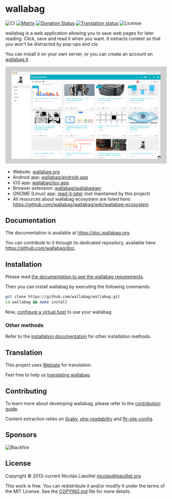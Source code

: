 # wallabag

![CI](https://github.com/wallabag/wallabag/workflows/CI/badge.svg)
[![Matrix](https://matrix.to/img/matrix-badge.svg)](https://matrix.to/#/#wallabag:matrix.org)
[![Donation Status](https://img.shields.io/liberapay/goal/wallabag.svg?logo=liberapay)](https://liberapay.com/wallabag/donate)
[![Translation status](https://hosted.weblate.org/widgets/wallabag/-/svg-badge.svg)](https://hosted.weblate.org/engage/wallabag/?utm_source=widget)
![License](https://img.shields.io/github/license/wallabag/wallabag)

wallabag is a web application allowing you to save web pages for later reading.
Click, save and read it when you want. It extracts content so that you won't be distracted by pop-ups and cie.

You can install it on your own server, or you can create an account on [wallabag.it](https://wallabag.it).

![wallabag](./.github/images/screenshot.png)

* Website: [wallabag.org](https://wallabag.org)
* Android app: [wallabag/android-app](https://github.com/wallabag/android-app)
* iOS app: [wallabag/ios-app](https://github.com/wallabag/ios-app)
* Browser extension: [wallabag/wallabagger](https://github.com/wallabag/wallabagger)
* GNOME (Linux) app: [read-it-later](https://gitlab.gnome.org/World/read-it-later) (not maintained by this project)
* All resources about wallabag ecosystem are listed here: https://github.com/wallabag/wallabag/wiki/wallabag-ecosystem

## Documentation

The documentation is available at https://doc.wallabag.org.

You can contribute to it through its dedicated repository, available here: https://github.com/wallabag/doc.

## Installation

Please read [the documentation to see the wallabag requirements](https://doc.wallabag.org/en/admin/installation/requirements.html).

Then you can install wallabag by executing the following commands:

```bash
git clone https://github.com/wallabag/wallabag.git
cd wallabag && make install
```

Now, [configure a virtual host](https://doc.wallabag.org/en/admin/installation/virtualhosts.html) to use your wallabag.

### Other methods

Refer to the [installation documentation](https://doc.wallabag.org/en/admin/installation/installation.html) for other installation methods.

## Translation

This project uses [Weblate](https://weblate.org/) for translation.

Feel free to help us [translating wallabag](https://hosted.weblate.org/projects/wallabag/).

## Contributing

To learn more about developing wallabag, please refer to the [contribution guide](./.github/CONTRIBUTING.md).

Content extraction relies on [Graby](https://github.com/j0k3r/graby), [php-readability](https://github.com/j0k3r/php-readability) and [ftr-site-config](https://github.com/fivefilters/ftr-site-config).

## Sponsors

<img src="https://api.blackfire.io/blackfire-logo.png" alt="Blackfire" width="200" />

## License
Copyright © 2013-current Nicolas Lœuillet <nicolas@loeuillet.org>

This work is free. You can redistribute it and/or modify it under the
terms of the MIT License. See the [COPYING.md](./COPYING.md) file for more details.
